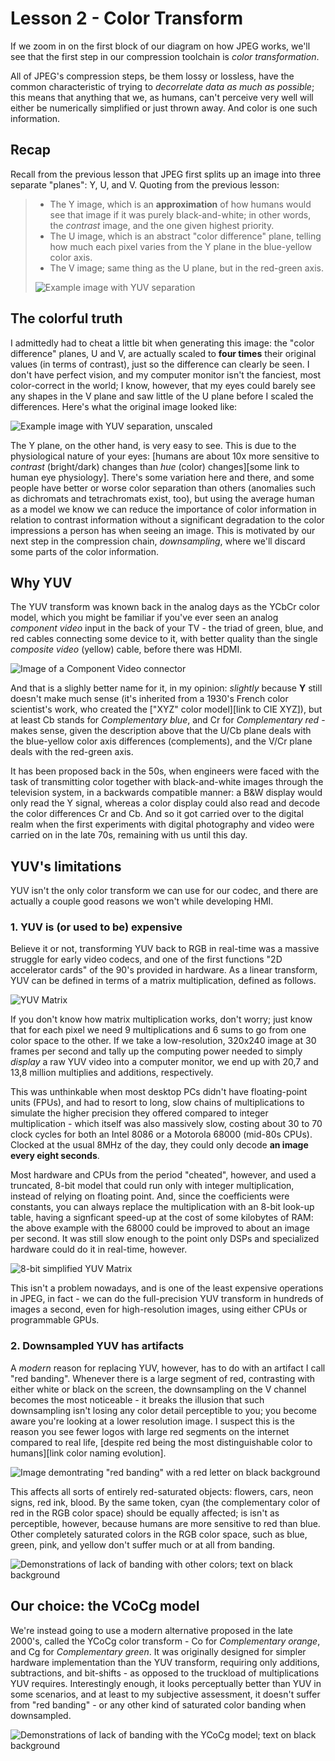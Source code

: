 # Lesson 2 - Color Transform

If we zoom in on the first block of our diagram on how JPEG works, we'll see that the first step in our compression toolchain is *color transformation*.

All of JPEG's compression steps, be them lossy or lossless, have the common characteristic of trying to *decorrelate data as much as possible*; this means that anything that we, as humans, can't perceive very well will either be numerically simplified or just thrown away. And color is one such information.

## Recap

Recall from the previous lesson that JPEG first splits up an image into three separate "planes": Y, U, and V. Quoting from the previous lesson:

> * The Y image, which is an **approximation** of how humans would see that image if it was purely black-and-white; in other words, the *contrast* image, and the one given highest priority.
> * The U image, which is an abstract "color difference" plane, telling how much each pixel varies from the Y plane in the blue-yellow color axis.
> * The V image; same thing as the U plane, but in the red-green axis.
>
> ![Example image with YUV separation](../Lesson1/NachosYUV.png)

## The colorful truth

I admittedly had to cheat a little bit when generating this image: the "color difference" planes, U and V, are actually scaled to **four times** their original values (in terms of contrast), just so the difference can clearly be seen. I don't have perfect vision, and my computer monitor isn't the fanciest, most color-correct in the world; I know, however, that my eyes could barely see any shapes in the V plane and saw little of the U plane before I scaled the differences. Here's what the original image looked like:

![Example image with YUV separation, unscaled]()

The Y plane, on the other hand, is very easy to see. This is due to the physiological nature of your eyes: [humans are about 10x more sensitive to *contrast* (bright/dark) changes than *hue* (color) changes][some link to human eye physiology]. There's some variation here and there, and some people have better or worse color separation than others (anomalies such as dichromats and tetrachromats exist, too), but using the average human as a model we know we can reduce the importance of color information in relation to contrast information without a significant degradation to the color impressions a person has when seeing an image. This is motivated by our next step in the compression chain, *downsampling*, where we'll discard some parts of the color information.

## Why YUV

The YUV transform was known back in the analog days as the YCbCr color model, which you might be familiar if you've ever seen an analog *component video* input in the back of your TV - the triad of green, blue, and red cables connecting some device to it, with better quality than the single *composite video* (yellow) cable, before there was HDMI.

![Image of a Component Video connector]()

And that is a slighly better name for it, in my opinion: *slightly* because **Y** still doesn't make much sense (it's inherited from a 1930's French color scientist's work, who created the ["XYZ" color model][link to CIE XYZ]), but at least Cb stands for *Complementary blue*, and Cr for *Complementary red* - makes sense, given the description above that the U/Cb plane deals with the blue-yellow color axis differences (complements), and the V/Cr plane deals with the red-green axis.

It has been proposed back in the 50s, when engineers were faced with the task of transmitting color together with black-and-white images through the television system, in a backwards compatible manner: a B&W display would only read the Y signal, whereas a color display could also read and decode the color differences Cr and Cb. And so it got carried over to the digital realm when the first experiments with digital photography and video were carried on in the late 70s, remaining with us until this day.

## YUV's limitations

YUV isn't the only color transform we can use for our codec, and there are actually a couple good reasons we won't while developing HMI.

### 1. YUV is (or used to be) expensive

Believe it or not, transforming YUV back to RGB in real-time was a massive struggle for early video codecs, and one of the first functions "2D accelerator cards" of the 90's provided in hardware. As a linear transform, YUV can be defined in terms of a matrix multiplication, defined as follows.

![YUV Matrix]()

If you don't know how matrix multiplication works, don't worry; just know that for each pixel we need 9 multiplications and 6 sums to go from one color space to the other. If we take a low-resolution, 320x240 image at 30 frames per second and tally up the computing power needed to simply *display* a raw YUV video into a computer monitor, we end up with 20,7 and 13,8 million multiplies and additions, respectively.

This was unthinkable when most desktop PCs didn't have floating-point units (FPUs), and had to resort to long, slow chains of multiplications to simulate the higher precision they offered compared to integer multiplication - which itself was also massively slow, costing about 30 to 70 clock cycles for both an Intel 8086 or a Motorola 68000 (mid-80s CPUs). Clocked at the usual 8MHz of the day, they could only decode **an image every eight seconds**.

Most hardware and CPUs from the period "cheated", however, and used a truncated, 8-bit model that could run only with integer multiplication, instead of relying on floating point. And, since the coefficients were constants, you can always replace the multiplication with an 8-bit look-up table, having a signficant speed-up at the cost of some kilobytes of RAM: the above example with the 68000 could be improved to about an image per second. It was still slow enough to the point only DSPs and specialized hardware could do it in real-time, however.

![8-bit simplified YUV Matrix]()

This isn't a problem nowadays, and is one of the least expensive operations in JPEG, in fact - we can do the full-precision YUV transform in hundreds of images a second, even for high-resolution images, using either CPUs or programmable GPUs.

### 2. Downsampled YUV has artifacts

A *modern* reason for replacing YUV, however, has to do with an artifact I call "red banding". Whenever there is a large segment of red, contrasting with either white or black on the screen, the downsampling on the V channel becomes the most noticeable - it breaks the illusion that such downsampling isn't losing any color detail perceptible to you; you become aware you're looking at a lower resolution image. I suspect this is the reason you see fewer logos with large red segments on the internet compared to real life, [despite red being the most distinguishable color to humans][link color naming evolution].

![Image demontrating "red banding" with a red letter on black background]()

This affects all sorts of entirely red-saturated objects: flowers, cars, neon signs, red ink, blood. By the same token, cyan (the complementary color of red in the RGB color space) should be equally affected; is isn't as perceptible, however, because humans are more sensitive to red than blue. Other completely saturated colors in the RGB color space, such as blue, green, pink, and yellow don't suffer much or at all from banding.

![Demonstrations of lack of banding with other colors; text on black background]()

## Our choice: the VCoCg model

We're instead going to use a modern alternative proposed in the late 2000's, called the YCoCg color transform - Co for *Complementary orange*, and Cg for *Complementary green*. It was originally designed for simpler hardware implementation than the YUV transform, requiring only additions, subtractions, and bit-shifts - as opposed to the truckload of multiplications YUV requires. Interestingly enough, it looks perceptually better than YUV in some scenarios, and at least to my subjective assessment, it doesn't suffer from "red banding" - or any other kind of saturated color banding when downsampled.

![Demonstrations of lack of banding with the YCoCg model; text on black background]()